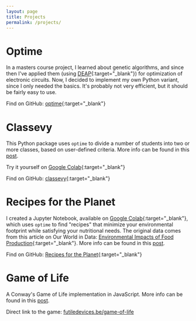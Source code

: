 ```yaml
---
layout: page
title: Projects
permalink: /projects/
---
```

# Optime
In a masters course project, I learned about genetic algorithms, and since then I've applied
them (using [DEAP]{:target="_blank"}) for optimization of electronic circuits. Now, I decided to implement my
own Python variant, since I only needed the basics. It's probably not very efficient, but it should
be fairly easy to use.

Find on GitHub: [optime]{:target="_blank"}

# Classevy
This Python package uses `optime` to divide a number of students into two or more classes,
based on user-defined criteria. More info can be found in this [post][classevy-post].

Try it yourself on [Google Colab][classevy-colab]{:target="_blank"}

Find on GitHub: [classevy]{:target="_blank"}

# Recipes for the Planet
I created a Jupyter Notebook, available on [Google Colab][recipes]{:target="_blank"}, which uses `optime` to
find "recipes" that minimize your environmental footprint while satisfying your nutritional needs.
The original data comes from this article on Our World in Data:
[Environmental Impacts of Food Production][owid]{:target="_blank"}.
More info can be found in this [post][recipes-post].

Find on GitHub: [Recipes for the Planet][gh-nb]{:target="_blank"}

# Game of Life
A Conway's Game of Life implementation in JavaScript.
More info can be found in this [post](/game-of-life-post/).

Direct link to the game: [futiledevices.be/game-of-life][game]

[deap]: https://deap.readthedocs.io/en/master/
[optime]: https://github.com/mtyt/optime
[classevy]: https://github.com/mtyt/classevy
[classevy-post]: /classevy-post/
[recipes]: https://colab.research.google.com/github/mtyt/optime/blob/main/examples/Recipes_for_the_planet.ipynb
[owid]: https://ourworldindata.org/environmental-impacts-of-food
[gh-nb]: https://github.com/mtyt/optime/blob/main/examples/Recipes_for_the_planet.ipynb
[recipes-post]: /recipes-post/
[game]: /game-of-life
[classevy-colab]: https://colab.research.google.com/drive/1aDhEEC6j3JnIYbFFF08WmowhVsLVpGOz?usp=sharing
